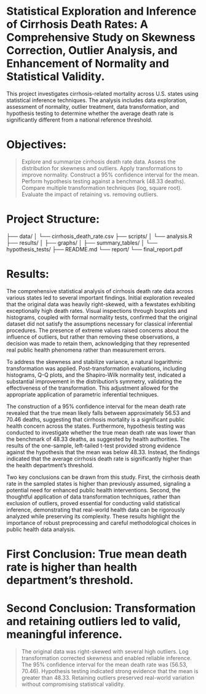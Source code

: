 # Statistical Exploration and Inference of Cirrhosis Death Rates: A Comprehensive Study on Skewness Correction, Outlier Analysis, and Enhancement of Normality and Statistical Validity.
This project investigates cirrhosis-related mortality across U.S. states using statistical inference techniques. The analysis includes data exploration, assessment of normality, outlier treatment, data transformation, and hypothesis testing to determine whether the average death rate is significantly different from a national reference threshold.
# Objectives:
> Explore and summarize cirrhosis death rate data.
> Assess the distribution for skewness and outliers.
> Apply transformations to improve normality.
> Construct a 95% confidence interval for the mean.
> Perform hypothesis testing against a benchmark (48.33 deaths).
> Compare multiple transformation techniques (log, square root).
> Evaluate the impact of retaining vs. removing outliers.
# Project Structure:
├── data/
│   └── cirrhosis_death_rate.csv
├── scripts/
│   └── analysis.R
├── results/
│   ├── graphs/
│   ├── summary_tables/
│   └── hypothesis_tests/
├── README.md
└── report/
    └── final_report.pdf
# Results:
The comprehensive statistical analysis of cirrhosis death rate data across various states led to several important findings. Initial exploration revealed that the original data was heavily right-skewed, with a fewstates exhibiting exceptionally high death rates. Visual inspections through boxplots and histograms, coupled with formal normality tests, confirmed that the original dataset did not satisfy the assumptions necessary for classical inferential procedures. The presence of extreme values raised concerns about the influence of outliers, but rather than removing these observations, a decision was made to retain them, acknowledging that they represented real public health phenomena rather than measurement errors.

To address the skewness and stabilize variance, a natural logarithmic transformation was applied. Post-transformation evaluations, including histograms, Q-Q plots, and the Shapiro-Wilk normality test, indicated a substantial improvement in the distribution’s symmetry, validating the effectiveness of the transformation. This adjustment allowed for the appropriate application of parametric inferential techniques.

The construction of a 95% confidence interval for the mean death rate revealed that the true mean likely falls between approximately 56.53 and 70.46 deaths, suggesting that cirrhosis mortality is a significant public health concern across the states. Furthermore, hypothesis testing was conducted to investigate whether the true mean death rate was lower than the benchmark of 48.33 deaths, as suggested by health authorities. The results of the one-sample, left-tailed t-test provided strong evidence against the hypothesis that the mean was below 48.33. Instead, the findings indicated that the average cirrhosis death rate is significantly higher than the health department’s threshold.

Two key conclusions can be drawn from this study. First, the cirrhosis death rate in the sampled states is higher than previously assumed, signaling a potential need for enhanced public health interventions. Second, the thoughtful application of data transformation techniques, rather than exclusion of outliers, proved essential for conducting valid statistical inference, demonstrating that real-world health data can be rigorously analyzed while preserving its complexity. These results highlight the importance of robust preprocessing and careful methodological choices in public health data analysis.
 
# First Conclusion: True mean death rate is higher than health department’s threshold.
# Second Conclusion: Transformation and retaining outliers led to valid, meaningful inference.

> The original data was right-skewed with several high outliers.
> Log transformation corrected skewness and enabled reliable inference.
> The 95% confidence interval for the mean death rate was (56.53, 70.46).
> Hypothesis testing indicated strong evidence that the mean is greater than 48.33.
> Retaining outliers preserved real-world variation without compromising statistical validity.
